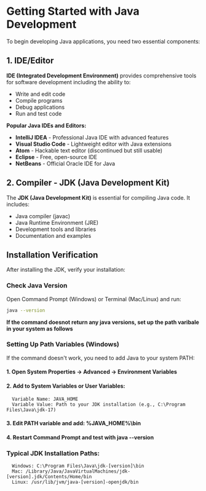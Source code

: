 # Getting Started with Java Development

To begin developing Java applications, you need two essential components:

## 1. IDE/Editor
**IDE (Integrated Development Environment)** provides comprehensive tools for software development including the ability to:
- Write and edit code
- Compile programs
- Debug applications
- Run and test code

**Popular Java IDEs and Editors:**
- **IntelliJ IDEA** - Professional Java IDE with advanced features
- **Visual Studio Code** - Lightweight editor with Java extensions
- **Atom** - Hackable text editor (discontinued but still usable)
- **Eclipse** - Free, open-source IDE
- **NetBeans** - Official Oracle IDE for Java

## 2. Compiler - JDK (Java Development Kit)
The **JDK (Java Development Kit)** is essential for compiling Java code. It includes:
- Java compiler (javac)
- Java Runtime Environment (JRE)
- Development tools and libraries
- Documentation and examples

## Installation Verification

After installing the JDK, verify your installation:

### Check Java Version
Open Command Prompt (Windows) or Terminal (Mac/Linux) and run:
```bash
java --version
```
**If the command doesnot return any java versions, set up the path varibale in your system as follows**

### Setting Up Path Variables (Windows)
If the command doesn't work, you need to add Java to your system PATH:

#### 1. Open System Properties → Advanced → Environment Variables
#### 2. Add to System Variables or User Variables:
      Variable Name: JAVA_HOME
      Variable Value: Path to your JDK installation (e.g., C:\Program Files\Java\jdk-17)
#### 3. Edit PATH variable and add: %JAVA_HOME%\bin
#### 4. Restart Command Prompt and test with java --version

### Typical JDK Installation Paths:
      Windows: C:\Program Files\Java\jdk-[version]\bin
      Mac: /Library/Java/JavaVirtualMachines/jdk-[version].jdk/Contents/Home/bin
      Linux: /usr/lib/jvm/java-[version]-openjdk/bin

